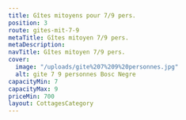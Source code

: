 ```yaml
---
title: Gîtes mitoyens pour 7/9 pers.
position: 3
route: gites-mit-7-9
metaTitle: Gîtes mitoyen 7/9 pers.
metaDescription: 
navTitle: Gîtes mitoyen 7/9 pers.
cover:
  image: "/uploads/gite%207%209%20personnes.jpg"
  alt: gite 7 9 personnes Bosc Negre
capacityMin: 7
capacityMax: 9
priceMin: 700
layout: CottagesCategory
---
```


